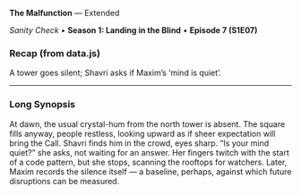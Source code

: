 **The Malfunction** — Extended

_Sanity Check_ • **Season 1: Landing in the Blind** • **Episode 7 (S1E07)**

### Recap (from data.js)
A tower goes silent; Shavri asks if Maxim’s ‘mind is quiet’.

---

### Long Synopsis

At dawn, the usual crystal-hum from the north tower is absent. The square fills anyway, people restless, looking upward as if sheer expectation will bring the Call. Shavri finds him in the crowd, eyes sharp. “Is your mind quiet?” she asks, not waiting for an answer. Her fingers twitch with the start of a code pattern, but she stops, scanning the rooftops for watchers.
Later, Maxim records the silence itself — a baseline, perhaps, against which future disruptions can be measured.